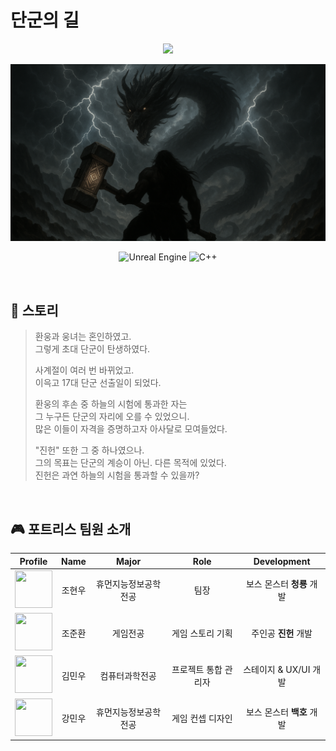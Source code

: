 # 단군의 길

<div align="center">

![](https://img.shields.io/badge/Game_Software_Development_2_Team_Project-darkblue?style=for-the-badge)

</div>

![Cover](images/cover.png)

<div align="center">

![Unreal Engine](https://img.shields.io/badge/unrealengine-%23313131.svg?style=for-the-badge&logo=unrealengine&logoColor=white)
![C++](https://img.shields.io/badge/c++-%2300599C.svg?style=for-the-badge&logo=c%2B%2B&logoColor=white)

</div>

<br>

## 🐻 스토리

> 환웅과 웅녀는 혼인하였고.  
> 그렇게 초대 단군이 탄생하였다.
> 
> 사계절이 여러 번 바뀌었고.  
> 이윽고 17대 단군 선출일이 되었다.
> 
> 환웅의 후손 중 하늘의 시험에 통과한 자는  
> 그 누구든 단군의 자리에 오를 수 있었으니.  
> 많은 이들이 자격을 증명하고자 아사달로 모여들었다.  
> 
> "진헌" 또한 그 중 하나였으나.  
> 그의 목표는 단군의 계승이 아닌. 다른 목적에 있었다.  
> 진헌은 과연 하늘의 시험을 통과할 수 있을까?  

<br>

## 🎮 포트리스 팀원 소개

| Profile | Name | Major | Role | Development |
|:--------:|:--------:|:--------:|:--------:|:--------:|
| <img src="https://github.com/ooohyunwooo.png" width="60" height="60"> | 조현우 | 휴먼지능정보공학전공 | 팀장 | 보스 몬스터 **청룡** 개발 |
| <img src="https://github.com/JoJunHwan.png" width="60" height="60"> | 조준환 | 게임전공 | 게임 스토리 기획 | 주인공 **진헌** 개발 |
| <img src="https://github.com/kmw99.png" width="60" height="60"> | 김민우 | 컴퓨터과학전공 | 프로젝트 통합 관리자 | 스테이지 & UX/UI 개발 |
| <img src="https://github.com/???.png" width="60" height="60"> | 강민우 | 휴먼지능정보공학전공 | 게임 컨셉 디자인 | 보스 몬스터 **백호** 개발 |

<br>

<br>

<br>

<br>

<br>
